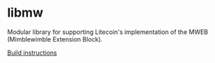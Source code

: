 # libmw

Modular library for supporting Litecoin's implementation of the MWEB (Mimblewimble Extension Block). 

[Build instructions](doc/build.md)
